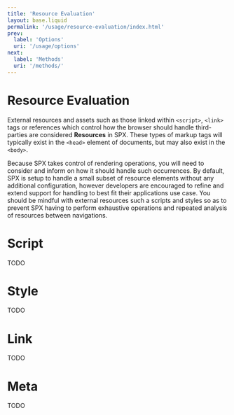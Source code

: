 ```yaml
---
title: 'Resource Evaluation'
layout: base.liquid
permalink: '/usage/resource-evaluation/index.html'
prev:
  label: 'Options'
  uri: '/usage/options'
next:
  label: 'Methods'
  uri: '/methods/'
---
```


# Resource Evaluation

External resources and assets such as those linked within `<script>`, `<link>` tags or references which control how the browser should handle third-parties are considered **Resources** in SPX. These types of markup tags will typically exist in the `<head>` element of documents, but may also exist in the `<body>`.

Because SPX takes control of rendering operations, you will need to consider and inform on how it should handle such occurrences. By default, SPX is setup to handle a small subset of resource elements without any additional configuration, however developers are encouraged to refine and extend support for handling to best fit their applications use case. You should be mindful with external resources such a scripts and styles so as to prevent SPX having to perform exhaustive operations and repeated analysis of resources between navigations.

# Script

TODO

# Style

TODO

# Link

TODO

# Meta

TODO
